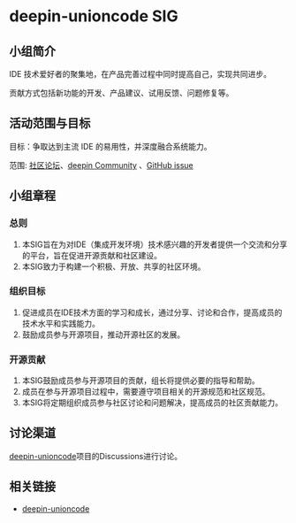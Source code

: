 # deepin-unioncode SIG

## 小组简介

IDE 技术爱好者的聚集地，在产品完善过程中同时提高自己，实现共同进步。

贡献方式包括新功能的开发、产品建议、试用反馈、问题修复等。

## 活动范围与目标

目标：争取达到主流 IDE 的易用性，并深度融合系统能力。

范围: [社区论坛](https://bbs.deepin.org/)、[deepin Community](https://github.com/deepin-community/) 、[GitHub issue](https://github.com/linuxdeepin/developer-center/issues)

## 小组章程

### 总则

1. 本SIG旨在为对IDE（集成开发环境）技术感兴趣的开发者提供一个交流和分享的平台，旨在促进开源贡献和社区建设。
2. 本SIG致力于构建一个积极、开放、共享的社区环境。

### 组织目标

1. 促进成员在IDE技术方面的学习和成长，通过分享、讨论和合作，提高成员的技术水平和实践能力。
2. 鼓励成员参与开源项目，推动开源社区的发展。

### 开源贡献

1. 本SIG鼓励成员参与开源项目的贡献，组长将提供必要的指导和帮助。
2. 成员在参与开源项目过程中，需要遵守项目相关的开源规范和社区规范。
3. 本SIG将定期组织成员参与社区讨论和问题解决，提高成员的社区贡献能力。

## 讨论渠道

[deepin-unioncode](https://github.com/linuxdeepin/deepin-unioncode)项目的Discussions进行讨论。

## 相关链接

- [deepin-unioncode](https://github.com/linuxdeepin/deepin-unioncode)
